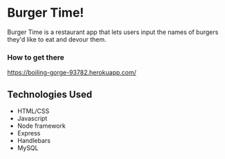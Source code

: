 # Burger Time!
Burger Time is a restaurant app that lets users input the names of burgers they'd like to eat and devour them.

### How to get there
https://boiling-gorge-93782.herokuapp.com/


## Technologies Used
* HTML/CSS
* Javascript
* Node framework
* Express
* Handlebars
* MySQL

